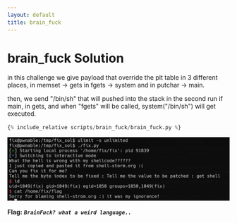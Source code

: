 ```yaml
---
layout: default
title: brain_fuck
---
```


# brain_fuck Solution

in this challenge we give payload that override the plt table in 3 different places, in memset -> gets
in fgets -> system
and in putchar -> main.

then, we send "/bin/sh" that will pushed into the stack in the second run if main, in gets, and when "fgets" will be called, system("/bin/sh") will get executed. 

```python
{% include_relative scripts/brain_fuck/brain_fuck.py %}
```


![image](./images/fix.png)

**Flag:** ***`BrainFuck? what a weird language..`***
